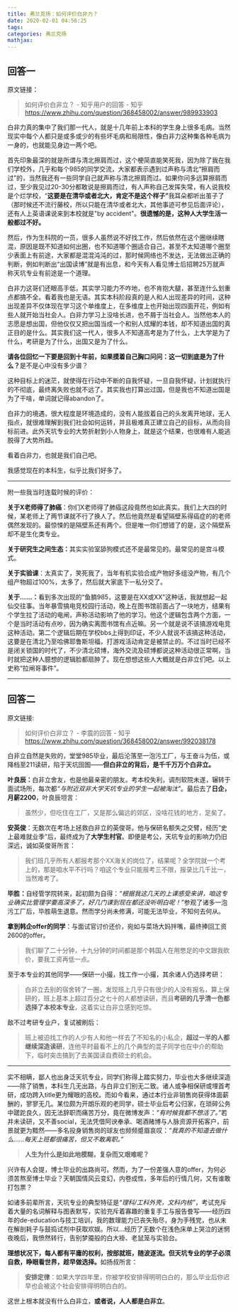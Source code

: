 ```yaml
---
title: 弗兰克扬：如何评价白非力？
date: 2020-02-01 04:56:25
tags:
categories: 弗兰克扬
mathjax:
---
```


## 回答一

原文链接：

>如何评价白非立？ - 知乎用户的回答 - 知乎 https://www.zhihu.com/question/368458002/answer/989933903

<div class="RichContent-inner"><span class="RichText ztext CopyrightRichText-richText" itemprop="text"><p>白非力真的集中了我们那一代人，就是十几年前上本科的学生身上很多毛病。当然现实中每个人都只是或多或少的有些坏毛病和局限性，像白非力这种集各种毛病为一身的，也就能见身边一两个吧。</p><p>首先印象最深的就是所谓与清北擦肩而过，这个梗简直能笑死我，因为除了我在我们学校外，几乎和每个985的同学交流，大家都表示遇到过声称与清北“擦肩而过”的，当然我还有一些同学自己就声称与清北擦肩而过。如果你问多远算擦肩而过，至少我见过20-30分都敢说是擦肩而过，有人声称自己发挥失常，有人说我校是个烂学校，“<b>这要是在清华或者北大，肯定不是这个样子”</b>我耳朵都听出茧子了（那时候还不流行藤校，所以只能在清华或者北大，其他事迹可参见后面评论），还有人上英语课说来到本校就是"by accident"。<b>很遗憾的是，这种人大学生活一般都过不好。</b></p><p>然后，作为生科院的一员，很多人虽然说不好找工作，然后依然在这个圈继续瞎混，原因是既不知道如何出圈，也不知道哪个圈适合自己，甚至不太知道哪个圈至少表面上有前途，大家都是混混沌沌的过，那时候网络也不发达，无法做出正确的判断，例如判断出“出国读博”就是有出息，和今天有人看见博士后招聘25万就声称天坑专业有前途是一个道理。</p><p>白非力这哥们还眼高手低，其实学习能力不咋地，也不肯抱大腿，甚至连什么划重点都搞不全。看着我也是无语。其实本科阶段真的是人和人出现差异的时间，这种出现差异不仅体现在学习这个单维度上，在多维度上也开始出现四面开花，例如有些人就开始当社会人。白非力学习上没啥长进，也不屑于当社会人。当然他本人的志愿是想出国，但他仅仅又把出国当成一个和别人炫耀的本钱，却不知道出国的真正目的是什么。其实我们这一代人，很多人不知道高考是为了什么，上大学是为了什么，考研是为了什么，出国又是为了什么。</p><p><b>请各位回忆一下要是回到十年前，如果摸着自己胸口问问：这一切到底是为了什么？</b>是不是心中没有多少谱？</p><p>这种目标上的迷茫，就使得在行动中不断的自我怀疑，一旦自我怀疑，计划就执行的不彻底，最终离失败也就不远了。其实我也打算出过国，但是我也不知道出国是为了干啥，单词就记得abandon了。</p><p>白非力的境遇，很大程度是环境造成的，没有人能拔着自己的头发离开地球，无人指点，就很难理解到我们社会如何运转，并且极难真正建立自己的目标，从而向目标前进。此外天坑专业的大势折射到小人物身上，就是这个结果，也很难有人能逃脱得了大势所趋。</p><p>看着白非力，也就是我们自己吧。</p><p>我感觉现在的本科生，似乎比我们好多了。</p><hr><p>附一些我当时连载时候的评价：</p><p><b>关于X老师得了肺癌</b>：你们X老师得了肺癌这段竟然也如此真实。我们上大四的时候，某老师上了两节课就不行了换人了。然后他竟然是看望隔壁系得癌症的的老师偶然发现的。最惊悚的是隔壁系还有两个。但是唯一你们想错了的是，这个隔壁系却不是生化类专业。</p><p><b>关于研究生之间生态：</b>其实实验室舔狗模式还不是最常见的。最常见的是宫斗模式。</p><p><b>关于实验课</b>：太真实了，笑死我了，当年有机实验合成产物好多组没产物，有几个组产物超过100%，太多了，然后就大家底下一私分交了。</p><p><b>关于……：</b>看到多次出现的“鱼腩985，这要是在XX或XX”这种话，我就想起一起仙交往事。当年暴雪搞电竞校园行活动，晚上在图书馆前面占了一块地方，结果有个学生拉了活动的电闸，声称活动影响了他的学习。他这个逻辑包含两个方面，一个是当时活动有点吵，因为确实离图书馆有点近嘛。另一个就是说不该搞游戏电竞这种活动。第二个逻辑后期在学校bbs上得到印证，不少人就说不该搞这种活动，这要是在清北乃至哈佛耶鲁斯坦福，打游戏活动肯定是被禁止的。不过当时已经不是闭关锁国的时代了，不少清北硕博，海外交流及硕博都说这种活动很正常啊，当时就把这种人臆想的逻辑脸都扇肿了。现在想想这些人大概就是白非立们吧。以上史称“拉闸哥事件”。</p><p></p></span></div>

---

## 回答二

原文链接:

>如何评价白非立？ - 李震的回答 - 知乎 https://www.zhihu.com/question/368458002/answer/992038178

<div class="RichContent-inner"><span class="RichText ztext CopyrightRichText-richText" itemprop="text"><p>白非立自然是失败的，堂堂985毕业，最后沦落至一泡污工厂，与王奋斗为伍，或降档至211读研，陷于天坑囹圄——<b>但白非立的背后，是千千万万个白非立。</b></p><p><b>叶良辰：</b>白非立舍友，也是他最亲密的朋友。考本校失利，调剂软院未遂，辗转于面试场所，每次都<i>“与附近双非大学天坑专业的学生一起被淘汰”</i>。最后去了<b>日企，月薪2200</b>，叶良辰坦言：</p><blockquote>虽然少，但吃住在工厂，又是那么偏远的郊区，没啥花钱的地方，足矣了。</blockquote><p><b>安英俊</b>：无数次在考场上拯救白非立的英俊哥。他与保研名额失之交臂，经历“史上最难就业季”后，最终成为了<b>大学生村官</b>。即便是考公，天坑专业的影响力仍旧深远，诚如英俊哥所言：</p><blockquote>我们班几乎所有人都报考那个XX海关的岗位了，结果呢？全学院就一个考上的，那是咱水平不行吗？咱这个专业只能报考三不限，报录比几千比一，当然难考了。</blockquote><p><b>毕胜：</b>自经管学院转来，起初颇为自得：<i>“根据我这几天的上课感受来讲，咱这专业确实比管理学要高深多了，好几门课到现在都还没听明白呢！”</i>参观了诸多一泡污工厂后，毕胜萌生退意。然而学分尚未修满，可能无法毕业，不知何去何从。</p><p><b>拿到韩企offer的同学</b>：与面试官讨价还价，宛如与菜场大妈拌嘴，最终捧回工资2600的offer。</p><blockquote>我们聊了二十分钟，十九分钟的时间都是那个韩国人在用憋足的中文跟我砍价，要我工资再低一点。</blockquote><p>至于本专业的其他同学——保研一小撮，找工作一小撮，其余诸人仍选择考研：</p><blockquote>白非立去别的宿舍转了一圈，发现班上几乎只有很少的人没有报名，算上保研的，班上基本上超过百分之七十的人都想读研，而且<b>考研的几乎清一色都选择了本校本专业</b>，这着实让白非立感到吃惊。</blockquote><p>敌不过考研专业户，复试被刷后：</p><blockquote>班上被迫找工作的人少有人和他一样去了不知名的小私企，<b>超过一半的人都继续深造读研</b>，连他平时最看不上的几个典型的混子同学也在中介的帮助下，临时突击搞到了去美国读自费硕士的机会。</blockquote><hr><p>实不相瞒，鄙人也出身泛天坑专业，同学们称得上踏实努力，毕业也大多继续深造——除了销售，本科生几无出路，与白非立们别无二致。诸人或争相保研或埋首考研，成功跨入title更为耀眼的高校。而如今看来，通过本行业非销售岗获得体面薪酬的，寥寥无几。某位颇为开朗乐观的老同学，硕士毕业后考公归家，在琐碎公务中蹉跎良久，因无法辞职而痛苦万分，竟在微博发声：<i>“有时候我都不想活了。”</i>若并未读研，又不善social，无法凭借阿谀奉承、喝酒赌博与人脉资源开拓客户，前景就更为黯然——多名投身销售岗的球友也频频蹙眉哀叹：<i>“我真的不知道去做什么……每天上班都很痛苦，但又不敢离职。”</i></p><blockquote><b>人生为什么是如此地模糊，复杂而又艰难呢？</b></blockquote><p>兴许有人会提，博士毕业的出路尚可。然而，为了一份差强人意的offer，为何必须苦熬至博士毕业？天朝国情风云变幻，内卷成性，多年后的行情几何，又有谁敢打包票？</p><p>如诸多前辈所言，天坑专业的典型特征是<i>“理科/工科外壳，文科内核”</i>，考试充斥着大量的名词解释与图表默写，实验充斥着寡趣的重复手工与报告誊写——经历四年的de-education与技工培训，我的数理能力已丧失殆尽，身为手残党，也从未在解剖耗子与鼓捣试剂中获取欢娱。所以...经历了无数个在浅色床单上哭泣的迷惘夜晚后，我愤然转行，告别梦魇般的白大褂、老鼠笼与实验台。</p><p><b>理想状况下，每人都有平庸的权利，按部就班，随波逐流。但天坑专业的学子必须自救，睁眼看世界，趁早做选择。</b>如扬叔所言：</p><blockquote><b>安排定律</b>：如果大学四年里，你被学校安排得明明白白的，那么毕业后你迟早也会被这个社会安排得明明白白的。</blockquote><p>这世上根本就没有什么白非立，<b>或者说，人人都是白非立</b>。</p></span></div>

